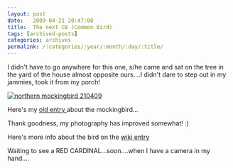 ```yaml
---
layout: post
date:	2009-04-21 20:47:00
title:  The next CB (Common Bird)
tags: [archived-posts]
categories: archives
permalink: /:categories/:year/:month/:day/:title/
---
```

I didn't have to go anywhere for this one, s/he came and sat on the tree in the yard of the house almost opposite ours....I didn't dare to step out in my jammies, took it from my porch!


<a href="http://s562.photobucket.com/albums/ss67/pugaippadam/?action=view&current=IMG_1423.jpg" target="_blank"><img src="http://i562.photobucket.com/albums/ss67/pugaippadam/IMG_1423.jpg" border="0" alt="northern mockingbird 210409"></a>








Here's my <a href="http://deponti.livejournal.com/178148.html"> old entry </a>  about the mockingbird...

Thank goodness, my photography has improved somewhat! :)

Here's more info about the bird on the <a href="http://en.wikipedia.org/wiki/Northern_Mockingbird"> wiki entry </a>

Waiting to see a RED CARDINAL...soon....when I have a camera in my hand....
